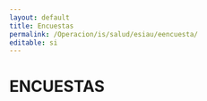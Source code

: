 ```yaml
---
layout: default
title: Encuestas
permalink: /Operacion/is/salud/esiau/eencuesta/
editable: si
---
```


# ENCUESTAS

